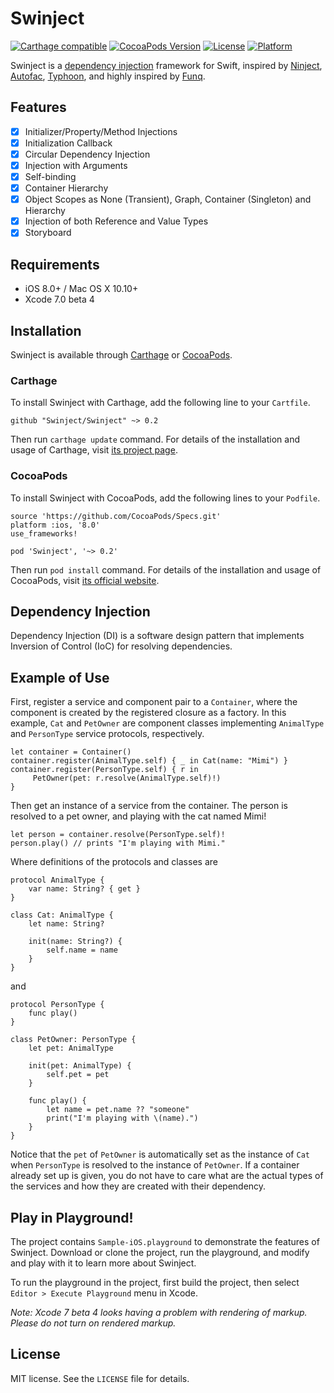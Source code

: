 # Swinject

[![Carthage compatible](https://img.shields.io/badge/Carthage-compatible-4BC51D.svg?style=flat)](https://github.com/Carthage/Carthage)
[![CocoaPods Version](https://img.shields.io/cocoapods/v/Swinject.svg?style=flat)](http://cocoapods.org/pods/Swinject)
[![License](https://img.shields.io/cocoapods/l/Swinject.svg?style=flat)](http://cocoapods.org/pods/Swinject)
[![Platform](https://img.shields.io/cocoapods/p/Swinject.svg?style=flat)](http://cocoapods.org/pods/Swinject)

Swinject is a [dependency injection](https://en.wikipedia.org/wiki/Dependency_injection) framework for Swift, inspired by [Ninject](http://ninject.org), [Autofac](http://autofac.org), [Typhoon](http://typhoonframework.org), and highly inspired by [Funq](http://funq.codeplex.com).

## Features

- [x] Initializer/Property/Method Injections
- [x] Initialization Callback
- [x] Circular Dependency Injection
- [x] Injection with Arguments
- [x] Self-binding
- [x] Container Hierarchy
- [x] Object Scopes as None (Transient), Graph, Container (Singleton) and Hierarchy
- [x] Injection of both Reference and Value Types
- [x] Storyboard

## Requirements

- iOS 8.0+ / Mac OS X 10.10+
- Xcode 7.0 beta 4

## Installation

Swinject is available through [Carthage](https://github.com/Carthage/Carthage) or  [CocoaPods](https://cocoapods.org).

### Carthage

To install Swinject with Carthage, add the following line to your `Cartfile`.

    github "Swinject/Swinject" ~> 0.2


Then run `carthage update` command. For details of the installation and usage of Carthage, visit [its project page](https://github.com/Carthage/Carthage).


### CocoaPods

To install Swinject with CocoaPods, add the following lines to your `Podfile`.

    source 'https://github.com/CocoaPods/Specs.git'
    platform :ios, '8.0'
    use_frameworks!

    pod 'Swinject', '~> 0.2'

Then run `pod install` command. For details of the installation and usage of CocoaPods, visit [its official website](https://cocoapods.org).

## Dependency Injection

Dependency Injection (DI) is a software design pattern that implements Inversion of Control (IoC) for resolving dependencies.

## Example of Use

First, register a service and component pair to a `Container`, where the component is created by the registered closure as a factory. In this example, `Cat` and `PetOwner` are component classes implementing `AnimalType` and `PersonType` service protocols, respectively.

    let container = Container()
    container.register(AnimalType.self) { _ in Cat(name: "Mimi") }
    container.register(PersonType.self) { r in
         PetOwner(pet: r.resolve(AnimalType.self)!)
    }

Then get an instance of a service from the container. The person is resolved to a pet owner, and playing with the cat named Mimi!

    let person = container.resolve(PersonType.self)!
    person.play() // prints "I'm playing with Mimi."

Where definitions of the protocols and classes are

    protocol AnimalType {
        var name: String? { get }
    }

    class Cat: AnimalType {
        let name: String?

        init(name: String?) {
            self.name = name
        }
    }

and

    protocol PersonType {
        func play()
    }

    class PetOwner: PersonType {
        let pet: AnimalType

        init(pet: AnimalType) {
            self.pet = pet
        }

        func play() {
            let name = pet.name ?? "someone"
            print("I'm playing with \(name).")
        }
    }

Notice that the `pet` of `PetOwner` is automatically set as the instance of `Cat` when `PersonType` is resolved to the instance of `PetOwner`. If a container already set up is given, you do not have to care what are the actual types of the services and how they are created with their dependency.

## Play in Playground!

The project contains `Sample-iOS.playground` to demonstrate the features of Swinject. Download or clone the project, run the playground, and modify and play with it to learn more about Swinject.

To run the playground in the project, first build the project, then select `Editor > Execute Playground` menu in Xcode.

*Note: Xcode 7 beta 4 looks having a problem with rendering of markup. Please do not turn on rendered markup.*

## License

MIT license. See the `LICENSE` file for details.

